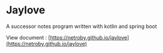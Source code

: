 #  Jaylove

A successor notes program written with kotlin and spring boot

View document : [https://netroby.github.io/jaylove](https://netroby.github.io/jaylove)